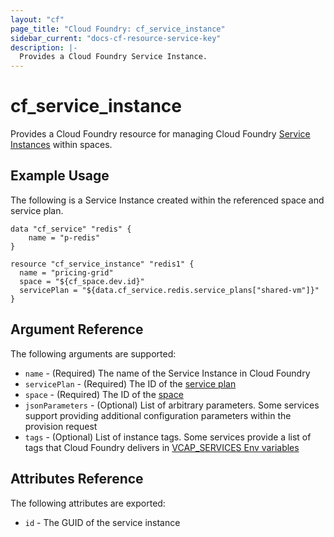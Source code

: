 ```yaml
---
layout: "cf"
page_title: "Cloud Foundry: cf_service_instance"
sidebar_current: "docs-cf-resource-service-key"
description: |-
  Provides a Cloud Foundry Service Instance.
---
```


# cf\_service_instance

Provides a Cloud Foundry resource for managing Cloud Foundry [Service Instances](https://docs.cloudfoundry.org/devguide/services/) within spaces.

## Example Usage

The following is a Service Instance created within the referenced space and service plan. 

```
data "cf_service" "redis" {
    name = "p-redis"
}

resource "cf_service_instance" "redis1" {
  name = "pricing-grid"
  space = "${cf_space.dev.id}"
  servicePlan = "${data.cf_service.redis.service_plans["shared-vm"]}"
}
```

## Argument Reference

The following arguments are supported:

* `name` - (Required) The name of the Service Instance in Cloud Foundry
* `servicePlan` - (Required) The ID of the [service plan](/docs/providers/cloudfoundry/d/service_plan.html)
* `space` - (Required) The ID of the [space](/docs/providers/cloudfoundry/r/space.html) 
* `jsonParameters` - (Optional) List of arbitrary parameters. Some services support providing additional configuration parameters within the provision request
* `tags` - (Optional) List of instance tags. Some services provide a list of tags that Cloud Foundry delivers in [VCAP_SERVICES Env variables](https://docs.cloudfoundry.org/devguide/deploy-apps/environment-variable.html#VCAP-SERVICES)

## Attributes Reference

The following attributes are exported:

* `id` - The GUID of the service instance